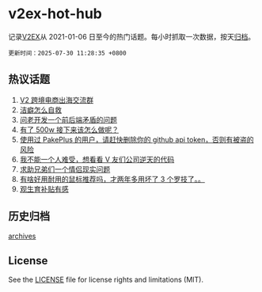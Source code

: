 # v2ex-hot-hub

 记录[V2EX](https://www.v2ex.com/)从 2021-01-06 日至今的热门话题。每小时抓取一次数据，按天[归档](archives)。

`更新时间：2025-07-30 11:28:35 +0800`

## 热议话题

1. [V2 跨境电商出海交流群](https://www.v2ex.com/t/1148448)
1. [洁癖怎么自救](https://www.v2ex.com/t/1148477)
1. [问老开发一个前后端矛盾的问题](https://www.v2ex.com/t/1148608)
1. [有了 500w 接下来该怎么做呢？](https://www.v2ex.com/t/1148505)
1. [使用过 PakePlus 的用户，请赶快删除你的 github api token，否则有被盗的风险](https://www.v2ex.com/t/1148581)
1. [我不能一个人难受，想看看 V 友们公司逆天的代码](https://www.v2ex.com/t/1148645)
1. [求助兄弟们一个情侣现实问题](https://www.v2ex.com/t/1148586)
1. [有啥好用耐用的鼠标推荐吗，才两年多用坏了 3 个罗技了。。](https://www.v2ex.com/t/1148641)
1. [观生育补贴有感](https://www.v2ex.com/t/1148475)

## 历史归档

[archives](archives)

## License

See the [LICENSE](LICENSE) file for license rights and limitations (MIT).
